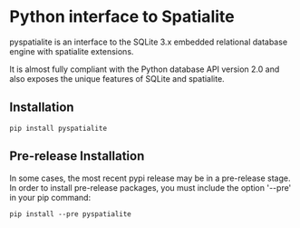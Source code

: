 Python interface to Spatialite
======

pyspatialite is an interface to the SQLite 3.x embedded relational database engine with spatialite extensions.

It is almost fully compliant with the Python database API version 2.0 and also exposes the unique features of SQLite and spatialite.

Installation
------

```
pip install pyspatialite
```

Pre-release Installation
------
In some cases, the most recent pypi release may be in a pre-release stage.  In order to install pre-release packages, you must include the option '--pre' in your pip command:

```
pip install --pre pyspatialite
```


